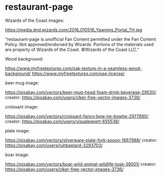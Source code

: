 # restaurant-page

Wizards of the Coast images:

https://media.dnd.wizards.com/2016_010516_Yawning_Portal_TH.jpg

“restaurant-page is unofficial Fan Content permitted under the Fan Content Policy. Not approved/endorsed by Wizards. Portions of the materials used are property of Wizards of the Coast. ©Wizards of the Coast LLC.”

Wood background:

https://www.myfreetextures.com/oak-texture-in-a-seamless-wood-background/
https://www.myfreetextures.com/use-license/

beer mug image:

https://pixabay.com/vectors/beer-mug-head-foam-drink-beverage-29530/
creator: https://pixabay.com/users/clker-free-vector-images-3736/

croissant image: 

https://pixabay.com/vectors/croissant-fancy-bow-tie-bowtie-2977890/
creator: https://pixabay.com/users/visualexpert-655538/

plate image:

https://pixabay.com/vectors/silverware-plate-fork-spoon-1667988/
creator: https://pixabay.com/users/ruhbastard-3293703/

boar image: 

https://pixabay.com/vectors/boar-wild-animal-wildlife-tusk-38001/
creator: https://pixabay.com/users/clker-free-vector-images-3736/

